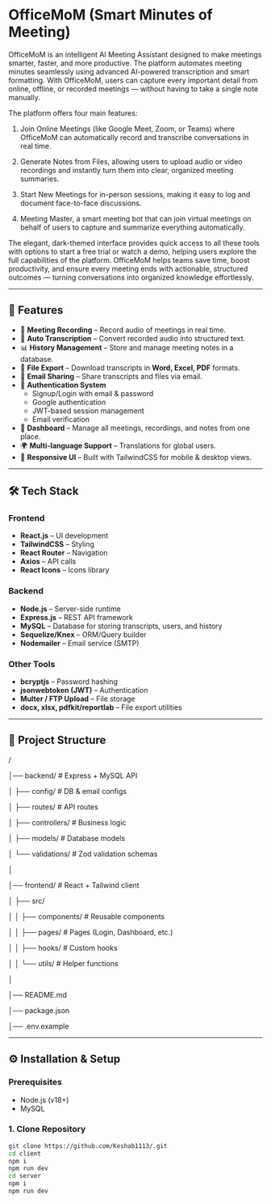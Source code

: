 # OfficeMoM (Smart Minutes of Meeting)

OfficeMoM is an intelligent AI Meeting Assistant designed to make meetings smarter, faster, and more productive. The platform automates meeting minutes seamlessly using advanced AI-powered transcription and smart formatting. With OfficeMoM, users can capture every important detail from online, offline, or recorded meetings — without having to take a single note manually.

The platform offers four main features:

1. Join Online Meetings (like Google Meet, Zoom, or Teams) where OfficeMoM can automatically record and transcribe conversations in real time.

2. Generate Notes from Files, allowing users to upload audio or video recordings and instantly turn them into clear, organized meeting summaries.

3. Start New Meetings for in-person sessions, making it easy to log and document face-to-face discussions.

4. Meeting Master, a smart meeting bot that can join virtual meetings on behalf of users to capture and summarize everything automatically.

The elegant, dark-themed interface provides quick access to all these tools with options to start a free trial or watch a demo, helping users explore the full capabilities of the platform. OfficeMoM helps teams save time, boost productivity, and ensure every meeting ends with actionable, structured outcomes — turning conversations into organized knowledge effortlessly.

---

## 🚀 Features

- 🎤 **Meeting Recording** – Record audio of meetings in real time.
- 📝 **Auto Transcription** – Convert recorded audio into structured text.
- 📊 **History Management** – Store and manage meeting notes in a database.
- 🔗 **File Export** – Download transcripts in **Word, Excel, PDF** formats.
- 📧 **Email Sharing** – Share transcripts and files via email.
- 🔐 **Authentication System**  
  - Signup/Login with email & password  
  - Google authentication  
  - JWT-based session management  
  - Email verification  
- 📌 **Dashboard** – Manage all meetings, recordings, and notes from one place.
- 🌍 **Multi-language Support** – Translations for global users.
- 📱 **Responsive UI** – Built with TailwindCSS for mobile & desktop views.

---

## 🛠️ Tech Stack

### Frontend
- **React.js** – UI development
- **TailwindCSS** – Styling
- **React Router** – Navigation
- **Axios** – API calls
- **React Icons** – Icons library

### Backend
- **Node.js** – Server-side runtime
- **Express.js** – REST API framework
- **MySQL** – Database for storing transcripts, users, and history
- **Sequelize/Knex** – ORM/Query builder
- **Nodemailer** – Email service (SMTP)

### Other Tools
- **bcryptjs** – Password hashing
- **jsonwebtoken (JWT)** – Authentication
- **Multer / FTP Upload** – File storage
- **docx, xlsx, pdfkit/reportlab** – File export utilities

---

## 📂 Project Structure

/

│── backend/ # Express + MySQL API

│ ├── config/ # DB & email configs

│ ├── routes/ # API routes

│ ├── controllers/ # Business logic

│ ├── models/ # Database models

│ └── validations/ # Zod validation schemas

│

│── frontend/ # React + Tailwind client

│ ├── src/

│ │ ├── components/ # Reusable components

│ │ ├── pages/ # Pages (Login, Dashboard, etc.)

│ │ ├── hooks/ # Custom hooks

│ │ └── utils/ # Helper functions

│

│── README.md

│── package.json

│── .env.example


---


## ⚙️ Installation & Setup

### Prerequisites
- Node.js (v18+)  
- MySQL  

### 1. Clone Repository
```bash
git clone https://github.com/Keshab1113/.git
cd client
npm i
npm run dev
cd server
npm i
npm run dev
```
